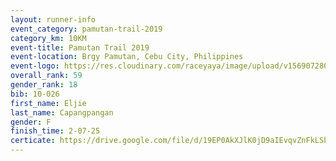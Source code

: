 ```yaml
---
layout: runner-info 
event_category: pamutan-trail-2019 
category_km: 10KM 
event-title: Pamutan Trail 2019 
event-location: Brgy Pamutan, Cebu City, Philippines 
event-logo: https://res.cloudinary.com/raceyaya/image/upload/v1569072806/logo/pamutan-trail_d8abrj.jpg 
overall_rank: 59
gender_rank: 18
bib: 10-026
first_name: Eljie
last_name: Capangpangan
gender: F
finish_time: 2-07-25
certicate: https://drive.google.com/file/d/19EP0AkXJlK0jD9aIEvqvZnFkLSbQrxIa/view?usp=sharing
---
```

